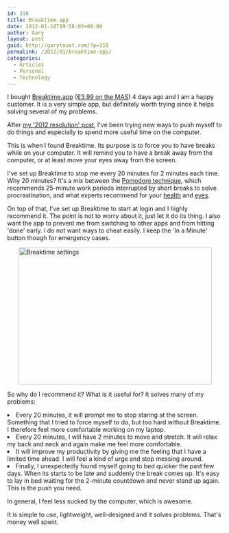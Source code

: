 ```yaml
---
id: 318
title: Breaktime.app
date: 2012-01-10T19:56:05+00:00
author: Gary
layout: post
guid: http://garytouet.com/?p=318
permalink: /2012/01/breaktime-app/
categories:
  - Articles
  - Personal
  - Technology
---
```

I bought <a href="http://breaktimeapp.com/">Breaktime.app</a> (<a href="http://itunes.apple.com/fr/app/breaktime/id427475982?mt=12">€3.99 on the MAS</a>) 4 days ago and I am a happy customer. It is a very simple app, but definitely worth trying since it helps solving several of my problems.

After <a href="http://garytouet.com/2012/01/2012-resolution/">my '2012 resolution' post</a>, I've been trying new ways to push myself to do things and especially to spend more useful time on the computer.

This is when I found Breaktime. Its purpose is to force you to have breaks while on your computer. It will remind you to have a break away from the computer, or at least move your eyes away from the screen.

I've set up Breaktime to stop me every 20 minutes for 2 minutes each time. Why 20 minutes? It's a mix between the <a href="http://www.pomodorotechnique.com/">Pomodoro technique</a>, which recommends 25-minute work periods interrupted by short breaks to solve procrastination, and what experts recommend for your <a href="http://www.bbc.co.uk/news/health-12166478">health</a> and <a href="http://lifehacker.com/5591835/reduce-computer+caused-eye-strain-with-the-20+20+20-rule">eyes</a>.

On top of that, I've set up Breaktime to start at login and I highly recommend it. The point is not to worry about it, just let it do its thing. I also want the app to prevent me from switching to other apps and from hitting 'done' early. I do not want ways to cheat easily. I keep the 'In a Minute' button though for emergency cases.

<img style="display:block; margin-left:auto; margin-right:auto;" src="{{ site.url }}/images/breaktime-settings.png" alt="Breaktime settings" title="breaktime settings.png" border="0" width="450" height="319" />

So why do I recommend it? What is it useful for? It solves many of my problems:
<li>Every 20 minutes, it will prompt me to stop staring at the screen. Something that I tried to force myself to do, but too hard without Breaktime. I therefore feel more comfortable working on my laptop.</li>
<li>Every 20 minutes, I will have 2 minutes to move and stretch. It will relax my back and neck and again make me feel more comfortable.</li>
<li>It will improve my productivity by giving me the feeling that I have a limited time ahead. I will feel a kind of urge and stop messing around.</li>
<li>Finally, I unexpectedly found myself going to bed quicker the past few days. When its starts to be late and suddenly the break comes up. It's easy to lay in bed waiting for the 2-minute countdown and never stand up again. This is the push you need.</li>


In general, I feel less sucked by the computer, which is awesome.

It is simple to use, lightweight, well-designed and it solves problems. That's money well spent.
